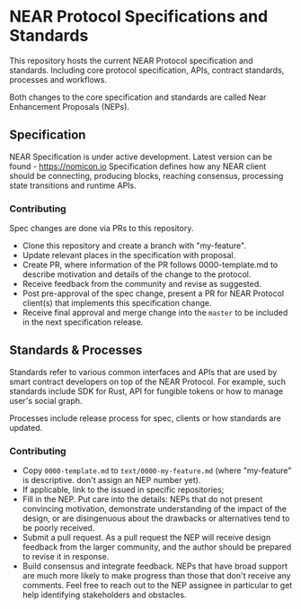 # NEAR Protocol Specifications and Standards

This repository hosts the current NEAR Protocol specification and standards.
Including core protocol specification, APIs, contract standards, processes and workflows.

Both changes to the core specification and standards are called Near Enhancement Proposals (NEPs).

## Specification

NEAR Specification is under active development. Latest version can be found - https://nomicon.io
Specification defines how any NEAR client should be connecting, producing blocks, reaching consensus, processing state transitions and runtime APIs.

### Contributing

Spec changes are done via PRs to this repository.

* Clone this repository and create a branch with "my-feature".
* Update relevant places in the specification with proposal.
* Create PR, where information of the PR follows 0000-template.md to describe motivation and details of the change to the protocol.
* Receive feedback from the community and revise as suggested.
* Post pre-approval of the spec change, present a PR for NEAR Protocol client(s) that implements this specification change.
* Receive final approval and merge change into the `master` to be included in the next specification release.

## Standards & Processes

Standards refer to various common interfaces and APIs that are used by smart contract developers on top of the NEAR Protocol.
For example, such standards include SDK for Rust, API for fungible tokens or how to manage user's social graph.

Processes include release process for spec, clients or how standards are updated.

### Contributing

* Copy `0000-template.md` to `text/0000-my-feature.md` (where "my-feature" is descriptive. don't assign an NEP number yet).
* If applicable, link to the issued in specific repositories;
* Fill in the NEP. Put care into the details: NEPs that do not present convincing motivation, demonstrate understanding of the impact of the design, or are disingenuous about the drawbacks or alternatives tend to be poorly received.
* Submit a pull request. As a pull request the NEP will receive design feedback from the larger community, and the author should be prepared to revise it in response.
* Build consensus and integrate feedback. NEPs that have broad support are much more likely to make progress than those that don't receive any comments. Feel free to reach out to the NEP assignee in particular to get help identifying stakeholders and obstacles.
